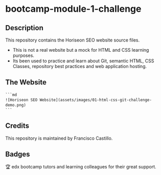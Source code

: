 # bootcamp-module-1-challenge

## Description

This repository contains the Horiseon SEO website source files. 

- This is not a real website but a mock for HTML and CSS learning purposes.
- Its been used to practice and learn about Git, semantic HTML, CSS Classes, repository best practices and web application hosting.

## The Website

    ```md
    ![Horiseon SEO Website](assets/images/01-html-css-git-challenge-demo.png)
    ```


## Credits

This repository is maintained by Francisco Castillo.

## Badges

🏆 edx bootcamp tutors and learning colleagues for their great support.
